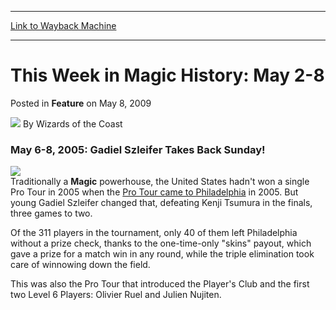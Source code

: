 
---
[Link to Wayback Machine](https://web.archive.org/web/20220122062730/https://magic.wizards.com/en/articles/archive/feature/week-magic-history-may-2-8-2009-05-08)

[_metadata_:author]:- "Wizards of the Coast"
[_metadata_:description]:- "May 6-8, 2005: Gadiel Szleifer Takes Back Sunday!Traditionally a Magic powerhouse, the United States hadn't won a single Pro Tour in 2005 when the Pro Tour came to Philadelphia in 2005."
[_metadata_:generator]:- "Drupal 7 (http://drupal.org)"
[_metadata_:publish_date]:- "2009-05-08"
[_metadata_:title]:- "This Week in Magic History: May 2-8"
[_metadata_:wayback_capture_timestamp]:- "2022-01-22 06:27:30+00:00"
[_metadata_:wayback_raw_url]:- "https://web.archive.org/web/20220122062730id_/https://magic.wizards.com/en/articles/archive/feature/week-magic-history-may-2-8-2009-05-08"
[_metadata_:wayback_url]:- "https://magic.wizards.com/en/articles/archive/feature/week-magic-history-may-2-8-2009-05-08"
---


This Week in Magic History: May 2-8
===================================



 Posted in **Feature**
 on May 8, 2009 






![](https://media.magic.wizards.com/styles/auth_small/public/images/person/wizards_author.jpg)
By Wizards of the Coast











### May 6-8, 2005: Gadiel Szleifer Takes Back Sunday!

![](https://media.magic.wizards.com/image_legacy_migration/sideboard/images/ptphi05/fin3.jpg)  
Traditionally a **Magic** powerhouse, the United States hadn't won a single Pro Tour in 2005 when the [Pro Tour came to Philadelphia](/en/events/coverage/szleifer-seizes-sunday) in 2005. But young Gadiel Szleifer changed that, defeating Kenji Tsumura in the finals, three games to two.

Of the 311 players in the tournament, only 40 of them left Philadelphia without a prize check, thanks to the one-time-only "skins" payout, which gave a prize for a match win in any round, while the triple elimination took care of winnowing down the field.

This was also the Pro Tour that introduced the Player's Club and the first two Level 6 Players: Olivier Ruel and Julien Nujiten.








